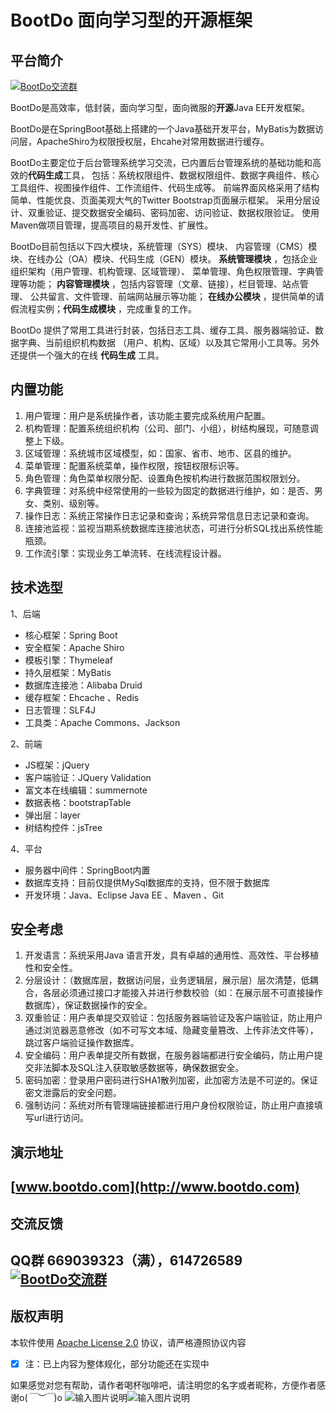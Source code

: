 # BootDo 面向学习型的开源框架

## 平台简介
<a target="_blank" href="https://jq.qq.com/?_wv=1027&k=54UlM7d"><img border="0" src="//pub.idqqimg.com/wpa/images/group.png" alt="BootDo交流群" title="BootDo交流群"></a>

BootDo是高效率，低封装，面向学习型，面向微服的**开源**Java EE开发框架。

BootDo是在SpringBoot基础上搭建的一个Java基础开发平台，MyBatis为数据访问层，ApacheShiro为权限授权层，Ehcahe对常用数据进行缓存。

BootDo主要定位于后台管理系统学习交流，已内置后台管理系统的基础功能和高效的**代码生成**工具，
包括：系统权限组件、数据权限组件、数据字典组件、核心工具组件、视图操作组件、工作流组件、代码生成等。
前端界面风格采用了结构简单、性能优良、页面美观大气的Twitter Bootstrap页面展示框架。
采用分层设计、双重验证、提交数据安全编码、密码加密、访问验证、数据权限验证。
使用Maven做项目管理，提高项目的易开发性、扩展性。

BootDo目前包括以下四大模块，系统管理（SYS）模块、
内容管理（CMS）模块、在线办公（OA）模块、代码生成（GEN）模块。 **系统管理模块** ，包括企业组织架构（用户管理、机构管理、区域管理）、
菜单管理、角色权限管理、字典管理等功能； **内容管理模块** ，包括内容管理（文章、链接），栏目管理、站点管理、
公共留言、文件管理、前端网站展示等功能； **在线办公模块** ，提供简单的请假流程实例；**代码生成模块** ，完成重复的工作。

BootDo 提供了常用工具进行封装，包括日志工具、缓存工具、服务器端验证、数据字典、当前组织机构数据
（用户、机构、区域）以及其它常用小工具等。另外还提供一个强大的在线 **代码生成** 工具。

## 内置功能

1.	用户管理：用户是系统操作者，该功能主要完成系统用户配置。
2.	机构管理：配置系统组织机构（公司、部门、小组），树结构展现，可随意调整上下级。
3.	区域管理：系统城市区域模型，如：国家、省市、地市、区县的维护。
4.	菜单管理：配置系统菜单，操作权限，按钮权限标识等。
5.	角色管理：角色菜单权限分配、设置角色按机构进行数据范围权限划分。
6.	字典管理：对系统中经常使用的一些较为固定的数据进行维护，如：是否、男女、类别、级别等。
7.	操作日志：系统正常操作日志记录和查询；系统异常信息日志记录和查询。
8.	连接池监视：监视当期系统数据库连接池状态，可进行分析SQL找出系统性能瓶颈。
9.	工作流引擎：实现业务工单流转、在线流程设计器。


## 技术选型

1、后端

* 核心框架：Spring Boot
* 安全框架：Apache Shiro 
* 模板引擎：Thymeleaf
* 持久层框架：MyBatis
* 数据库连接池：Alibaba Druid 
* 缓存框架：Ehcache 、Redis
* 日志管理：SLF4J 
* 工具类：Apache Commons、Jackson 

2、前端

* JS框架：jQuery
* 客户端验证：JQuery Validation 
* 富文本在线编辑：summernote
* 数据表格：bootstrapTable
* 弹出层：layer
* 树结构控件：jsTree

4、平台

* 服务器中间件：SpringBoot内置
* 数据库支持：目前仅提供MySql数据库的支持，但不限于数据库
* 开发环境：Java、Eclipse Java EE 、Maven 、Git

## 安全考虑

1. 开发语言：系统采用Java 语言开发，具有卓越的通用性、高效性、平台移植性和安全性。
2. 分层设计：（数据库层，数据访问层，业务逻辑层，展示层）层次清楚，低耦合，各层必须通过接口才能接入并进行参数校验（如：在展示层不可直接操作数据库），保证数据操作的安全。
3. 双重验证：用户表单提交双验证：包括服务器端验证及客户端验证，防止用户通过浏览器恶意修改（如不可写文本域、隐藏变量篡改、上传非法文件等），跳过客户端验证操作数据库。
4. 安全编码：用户表单提交所有数据，在服务器端都进行安全编码，防止用户提交非法脚本及SQL注入获取敏感数据等，确保数据安全。
5. 密码加密：登录用户密码进行SHA1散列加密，此加密方法是不可逆的。保证密文泄露后的安全问题。
6. 强制访问：系统对所有管理端链接都进行用户身份权限验证，防止用户直接填写url进行访问。

## 演示地址

## [www.bootdo.com](http://www.bootdo.com)

## 交流反馈

## QQ群 669039323（满），614726589<a target="_blank" href="https://jq.qq.com/?_wv=1027&k=54UlM7d"><img border="0" src="//pub.idqqimg.com/wpa/images/group.png" alt="BootDo交流群" title="BootDo交流群"></a>

## 版权声明

本软件使用 [Apache License 2.0](http://www.apache.org/licenses/LICENSE-2.0) 协议，请严格遵照协议内容

- [x] 注：已上内容为整体规化，部分功能还在实现中

如果感觉对您有帮助，请作者喝杯咖啡吧，请注明您的名字或者昵称，方便作者感谢o(*￣︶￣*)o
![输入图片说明](https://gitee.com/uploads/images/2018/0228/172207_751b45c4_1204498.jpeg "843167056429717736.jpg")![输入图片说明](https://gitee.com/uploads/images/2018/0228/172216_fbcc5c30_1204498.jpeg "12959670678378076.jpg")